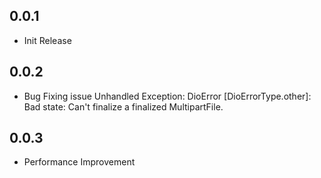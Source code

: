 ## 0.0.1

* Init Release

## 0.0.2

* Bug Fixing issue Unhandled Exception: DioError [DioErrorType.other]: Bad state: Can't finalize a finalized MultipartFile.

## 0.0.3

* Performance Improvement